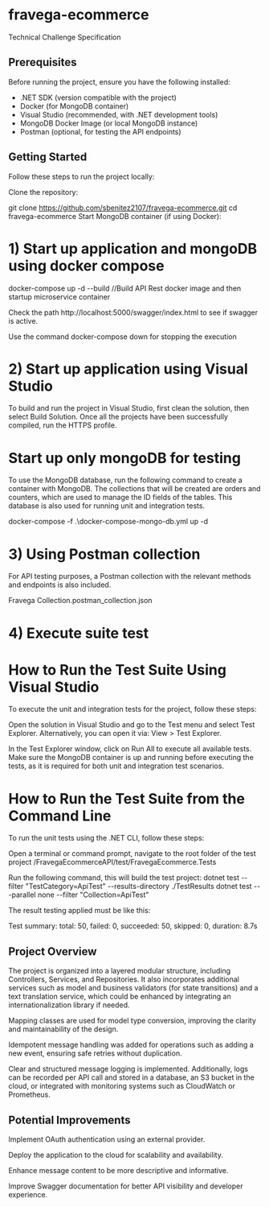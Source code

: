 # fravega-ecommerce
Technical Challenge Specification

## Prerequisites
Before running the project, ensure you have the following installed:

* .NET SDK (version compatible with the project)
* Docker (for MongoDB container)
* Visual Studio (recommended, with .NET development tools)
* MongoDB Docker Image (or local MongoDB instance)
* Postman (optional, for testing the API endpoints)

## Getting Started
Follow these steps to run the project locally:

Clone the repository:

git clone https://github.com/sbenitez2107/fravega-ecommerce.git
cd fravega-ecommerce
Start MongoDB container (if using Docker):

# 1) Start up application and mongoDB using docker compose
docker-compose up -d --build //Build API Rest docker image and then startup microservice container 

Check the path http://localhost:5000/swagger/index.html to see if swagger is active.

Use the command docker-compose down for stopping the execution

# 2) Start up application using Visual Studio
To build and run the project in Visual Studio, first clean the solution, then select Build Solution. Once all the projects have been successfully compiled, run the HTTPS profile.

# Start up only mongoDB for testing
To use the MongoDB database, run the following command to create a container with MongoDB. The collections that will be created are orders and counters, which are used to manage the ID fields of the tables. This database is also used for running unit and integration tests.

docker-compose -f .\docker-compose-mongo-db.yml up -d

# 3) Using Postman collection
For API testing purposes, a Postman collection with the relevant methods and endpoints is also included.

Fravega Collection.postman_collection.json

# 4) Execute suite test
# How to Run the Test Suite Using Visual Studio
To execute the unit and integration tests for the project, follow these steps:

Open the solution in Visual Studio and go to the Test menu and select Test Explorer.
Alternatively, you can open it via: View > Test Explorer.

In the Test Explorer window, click on Run All to execute all available tests.
Make sure the MongoDB container is up and running before executing the tests, as it is required for both unit and integration test scenarios.

# How to Run the Test Suite from the Command Line
To run the unit tests using the .NET CLI, follow these steps:

Open a terminal or command prompt, navigate to the root folder of the test project /FravegaEcommerceAPI/test/FravegaEcommerce.Tests

Run the following command, this will build the test project:
dotnet test --filter "TestCategory=ApiTest" --results-directory ./TestResults
dotnet test -- -parallel none --filter "Collection=ApiTest"

The result testing applied must be like this:

Test summary: total: 50, failed: 0, succeeded: 50, skipped: 0, duration: 8.7s

## Project Overview
The project is organized into a layered modular structure, including Controllers, Services, and Repositories. It also incorporates additional services such as model and business validators (for state transitions) and a text translation service, which could be enhanced by integrating an internationalization library if needed.

Mapping classes are used for model type conversion, improving the clarity and maintainability of the design.

Idempotent message handling was added for operations such as adding a new event, ensuring safe retries without duplication.

Clear and structured message logging is implemented. Additionally, logs can be recorded per API call and stored in a database, an S3 bucket in the cloud, or integrated with monitoring systems such as CloudWatch or Prometheus.

## Potential Improvements
Implement OAuth authentication using an external provider.

Deploy the application to the cloud for scalability and availability.

Enhance message content to be more descriptive and informative.

Improve Swagger documentation for better API visibility and developer experience.



